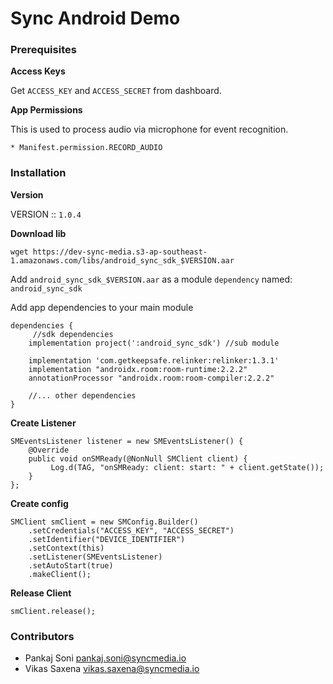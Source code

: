 # Sync Android Demo

### Prerequisites

__Access Keys__

Get `ACCESS_KEY` and `ACCESS_SECRET` from dashboard.

__App Permissions__

This is used to process audio via microphone for event recognition.

```
* Manifest.permission.RECORD_AUDIO
```

### Installation

__Version__

VERSION :: `1.0.4`

__Download lib__


```
wget https://dev-sync-media.s3-ap-southeast-1.amazonaws.com/libs/android_sync_sdk_$VERSION.aar
```

Add `android_sync_sdk_$VERSION.aar` as a module `dependency` named: `android_sync_sdk`

Add app dependencies to your main module

```
dependencies {
     //sdk dependencies
    implementation project(':android_sync_sdk') //sub module
     
    implementation 'com.getkeepsafe.relinker:relinker:1.3.1'
    implementation "androidx.room:room-runtime:2.2.2"
    annotationProcessor "androidx.room:room-compiler:2.2.2"
    
	//... other dependencies
}
```

__Create Listener__

```
SMEventsListener listener = new SMEventsListener() {
    @Override
    public void onSMReady(@NonNull SMClient client) {
         Log.d(TAG, "onSMReady: client: start: " + client.getState());
    }
};
```

__Create config__

```
SMClient smClient = new SMConfig.Builder()
	.setCredentials("ACCESS_KEY", "ACCESS_SECRET")
	.setIdentifier("DEVICE_IDENTIFIER")
	.setContext(this)
	.setListener(SMEventsListener)
	.setAutoStart(true)
	.makeClient();
```

__Release Client__

```
smClient.release();
```

### Contributors

* Pankaj Soni <pankaj.soni@syncmedia.io>
* Vikas Saxena <vikas.saxena@syncmedia.io>